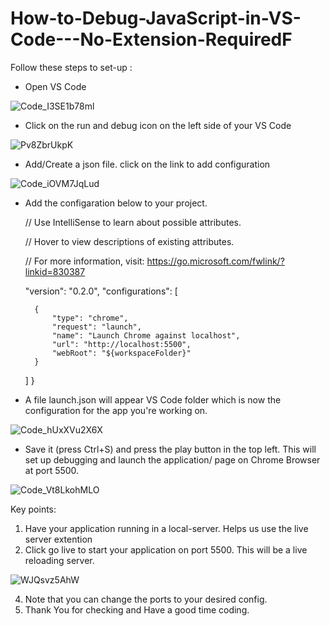 # How-to-Debug-JavaScript-in-VS-Code---No-Extension-RequiredF
Follow these steps to set-up :
- Open VS Code
 
 ![Code_I3SE1b78ml](https://user-images.githubusercontent.com/59534048/163707980-af869e22-df8f-4899-aeec-cb33f4e46e9e.png)


- Click on the run and debug icon on the left side of your VS Code

![Pv8ZbrUkpK](https://user-images.githubusercontent.com/59534048/163708027-b7dfc422-8556-453c-b5ce-573da53f1a7c.png)


- Add/Create a json file. click on the link to add configuration

![Code_iOVM7JqLud](https://user-images.githubusercontent.com/59534048/163708156-c31a471b-6750-4a0b-a4d5-d1d367463c00.png)

- Add the configaration below to your project.
    
    // Use IntelliSense to learn about possible attributes.
    
    // Hover to view descriptions of existing attributes.
    
    // For more information, visit: https://go.microsoft.com/fwlink/?linkid=830387
    
    "version": "0.2.0",
    "configurations": [
    
        {
            "type": "chrome",
            "request": "launch",
            "name": "Launch Chrome against localhost",
            "url": "http://localhost:5500",
            "webRoot": "${workspaceFolder}"
        }
    ]
}


- A file launch.json will appear VS Code folder which is now the configuration for the app you're working on.

![Code_hUxXVu2X6X](https://user-images.githubusercontent.com/59534048/163708278-7d1b3668-9ece-45e3-9d2a-819b406b05f9.png)

- Save it (press Ctrl+S) and press the play button in the top left. This will set up debugging and launch the application/ page on Chrome Browser at port 5500.

 ![Code_Vt8LkohMLO](https://user-images.githubusercontent.com/59534048/163708395-f4513858-5655-4634-9710-0ae64b78bcc8.png)





Key points: 
  1. Have your application running in a local-server. Helps us use the live server extention
  2. Click go live  to start your application on port 5500. This will be a live reloading server.

   ![WJQsvz5AhW](https://user-images.githubusercontent.com/59534048/163708559-874466af-a4ab-4206-adf1-a270edb9ba77.png)

  4. Note that you can change the ports to your desired config.
  5. Thank You for checking and Have a good time coding.

   
